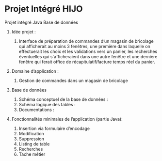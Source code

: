 # Projet Intégré HIJO

Projet intégré Java Base de données

1. Idée projet : 
    1. Interface de préparation de commandes d’un magasin de bricolage qui afficherait au moins 3 fenêtres, une première dans laquelle on effectuerait les choix et les validations vers un panier, les recherches éventuelles qui s'afficheraient dans une autre fenêtre et une dernière fenêtre qui ferait office de récapitulatif/facture temps réel du panier.

2. Domaine d’application : 
    1. Gestion de commandes dans un magasin de bricolage
 
3. Base de données
    1. Schéma conceptuel de la base de données :
    2. Schéma logique des tables :
    3. Documentations : 
 
4. Fonctionnalités minimales de l’application (partie Java):
    1.	Insertion via formulaire d’encodage
    2.	Modification
    3.	Suppression
    4.	Listing de table
    5.	Recherches
    6.	Tache métier

